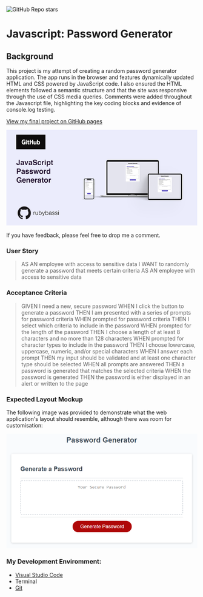 ![GitHub Repo stars](https://img.shields.io/github/stars/rubybassi?style=social)

# Javascript: Password Generator

## Background

This project is my attempt of creating a random password generator application. The app runs in the browser and features dynamically updated HTML and CSS powered by JavaScript code. I also ensured the HTML elements followed a semantic structure and that the site was responsive through the use of CSS media queries. Comments were added throughout the Javascript file, highlighting the key coding blocks and evidence of console.log testing. 

[View my final project on GitHub pages](https://rubybassi.github.io/cool-password-generator/)

![My Responsive Random Password Generator](my-password-generator.png)

If you have feedback, please feel free to drop me a comment.

### User Story

> AS AN employee with access to sensitive data
> I WANT to randomly generate a password that meets certain criteria
> AS AN employee with access to sensitive data

### Acceptance Criteria

> GIVEN I need a new, secure password
> WHEN I click the button to generate a password
> THEN I am presented with a series of prompts for password criteria
> WHEN prompted for password criteria
> THEN I select which criteria to include in the password
> WHEN prompted for the length of the password
> THEN I choose a length of at least 8 characters and no more than 128 characters
> WHEN prompted for character types to include in the password
> THEN I choose lowercase, uppercase, numeric, and/or special characters
> WHEN I answer each prompt
> THEN my input should be validated and at least one character type should be selected
> WHEN all prompts are answered
> THEN a password is generated that matches the selected criteria
> WHEN the password is generated
> THEN the password is either displayed in an alert or written to the page

### Expected Layout Mockup

The following image was provided to demonstrate what the web application's layout should resemble, although there was room for customisation:

![End Game Mock Up](pwd-mockup.png)

### My Development Enviromment:
* [Visual Studio Code](https://code.visualstudio.com/)
* Terminal
* [Git](https://git-scm.com/book/en/v2/Getting-Started-Installing-Git)
